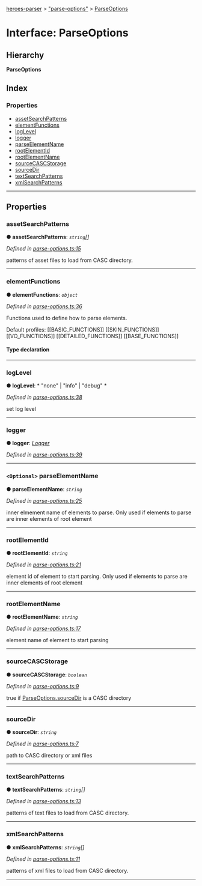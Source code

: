 [heroes-parser](../README.md) > ["parse-options"](../modules/_parse_options_.md) > [ParseOptions](../interfaces/_parse_options_.parseoptions.md)

# Interface: ParseOptions

## Hierarchy

**ParseOptions**

## Index

### Properties

* [assetSearchPatterns](_parse_options_.parseoptions.md#assetsearchpatterns)
* [elementFunctions](_parse_options_.parseoptions.md#elementfunctions)
* [logLevel](_parse_options_.parseoptions.md#loglevel)
* [logger](_parse_options_.parseoptions.md#logger)
* [parseElementName](_parse_options_.parseoptions.md#parseelementname)
* [rootElementId](_parse_options_.parseoptions.md#rootelementid)
* [rootElementName](_parse_options_.parseoptions.md#rootelementname)
* [sourceCASCStorage](_parse_options_.parseoptions.md#sourcecascstorage)
* [sourceDir](_parse_options_.parseoptions.md#sourcedir)
* [textSearchPatterns](_parse_options_.parseoptions.md#textsearchpatterns)
* [xmlSearchPatterns](_parse_options_.parseoptions.md#xmlsearchpatterns)

---

## Properties

<a id="assetsearchpatterns"></a>

###  assetSearchPatterns

**● assetSearchPatterns**: *`string`[]*

*Defined in [parse-options.ts:15](https://github.com/joeistas/heroes-parser/blob/be29d1f/src/parse-options.ts#L15)*

patterns of asset files to load from CASC directory.

___
<a id="elementfunctions"></a>

###  elementFunctions

**● elementFunctions**: *`object`*

*Defined in [parse-options.ts:36](https://github.com/joeistas/heroes-parser/blob/be29d1f/src/parse-options.ts#L36)*

Functions used to define how to parse elements.

Default profiles: \[\[BASIC\_FUNCTIONS\]\] \[\[SKIN\_FUNCTIONS\]\] \[\[VO\_FUNCTIONS\]\] \[\[DETAILED\_FUNCTIONS\]\] \[\[BASE_FUNCTIONS\]\]

#### Type declaration

[elementName: `string`]: [ElementFunctions](_element_.elementfunctions.md)

___
<a id="loglevel"></a>

###  logLevel

**● logLevel**: * "none" &#124; "info" &#124; "debug"
*

*Defined in [parse-options.ts:38](https://github.com/joeistas/heroes-parser/blob/be29d1f/src/parse-options.ts#L38)*

set log level

___
<a id="logger"></a>

###  logger

**● logger**: *[Logger](_logger_.logger.md)*

*Defined in [parse-options.ts:39](https://github.com/joeistas/heroes-parser/blob/be29d1f/src/parse-options.ts#L39)*

___
<a id="parseelementname"></a>

### `<Optional>` parseElementName

**● parseElementName**: *`string`*

*Defined in [parse-options.ts:25](https://github.com/joeistas/heroes-parser/blob/be29d1f/src/parse-options.ts#L25)*

inner elmement name of elements to parse. Only used if elements to parse are inner elements of root element

___
<a id="rootelementid"></a>

###  rootElementId

**● rootElementId**: *`string`*

*Defined in [parse-options.ts:21](https://github.com/joeistas/heroes-parser/blob/be29d1f/src/parse-options.ts#L21)*

element id of element to start parsing. Only used if elements to parse are inner elements of root element

___
<a id="rootelementname"></a>

###  rootElementName

**● rootElementName**: *`string`*

*Defined in [parse-options.ts:17](https://github.com/joeistas/heroes-parser/blob/be29d1f/src/parse-options.ts#L17)*

element name of element to start parsing

___
<a id="sourcecascstorage"></a>

###  sourceCASCStorage

**● sourceCASCStorage**: *`boolean`*

*Defined in [parse-options.ts:9](https://github.com/joeistas/heroes-parser/blob/be29d1f/src/parse-options.ts#L9)*

true if [ParseOptions.sourceDir](_parse_options_.parseoptions.md#sourcedir) is a CASC directory

___
<a id="sourcedir"></a>

###  sourceDir

**● sourceDir**: *`string`*

*Defined in [parse-options.ts:7](https://github.com/joeistas/heroes-parser/blob/be29d1f/src/parse-options.ts#L7)*

path to CASC directory or xml files

___
<a id="textsearchpatterns"></a>

###  textSearchPatterns

**● textSearchPatterns**: *`string`[]*

*Defined in [parse-options.ts:13](https://github.com/joeistas/heroes-parser/blob/be29d1f/src/parse-options.ts#L13)*

patterns of text files to load from CASC directory.

___
<a id="xmlsearchpatterns"></a>

###  xmlSearchPatterns

**● xmlSearchPatterns**: *`string`[]*

*Defined in [parse-options.ts:11](https://github.com/joeistas/heroes-parser/blob/be29d1f/src/parse-options.ts#L11)*

patterns of xml files to load from CASC directory.

___

